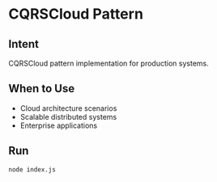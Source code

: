 # CQRSCloud Pattern

## Intent
CQRSCloud pattern implementation for production systems.

## When to Use
- Cloud architecture scenarios
- Scalable distributed systems
- Enterprise applications

## Run
```bash
node index.js
```

